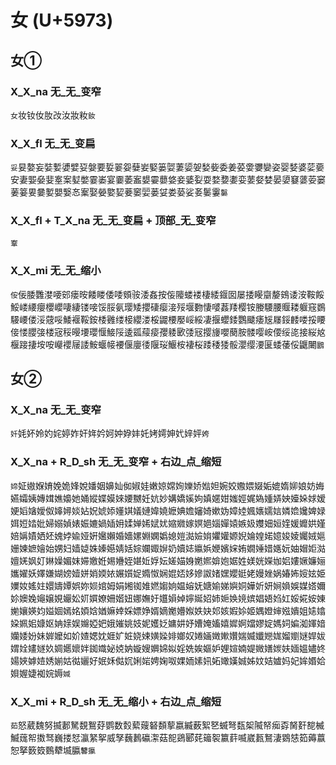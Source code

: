 # 女 (U+5973)

## 女①

### X_X_na 无_无_变窄
`女`妆钕㚢肗妀汝妝籹`釹`

### X_X_fl 无_无_变扁
`妥`妟嫯妄娤㜞㜑嬖㚽媻要娎翣妴㜸妛婜篓娿萋媭妿媝姕委姜荽㛳㜷孌姿婴㛷婆䓾嬊安妻媐姭婓㝧案㜂嫳霎崣宴嫑萎䀂嫢孁蘡㛜妾婱姴耍婺㜈嬱娈葽㛑婪晏嬃䆯蔢荌窭葁䈉㚻嘦㜪嬰嫛㣽䅁娶嫈嬜㛃菨䆧婯蒌姇娄蒆娑㚣䰀霋`䰋`

### X_X_fl + T_X_na 无_无_变扁 + 顶部_无_变窄
`鞌`

### X_X_mi 无_无_缩小 
`侒`佞腇䨉漤喓䢿瘘㫨餧䁖倭唩頞䯃涹姦按侫䧪蝼褛棲緌䤷囡屡捼䁙䶒嫠鴳诿洝鞍餒鮾嵝䌁癭櫻巊啛緀镂唼馁脮氨璎矮攖䃀瘿淁㱣堰覅悽嘙葌䍴樱铵媵騕腰䞁耧躽窛鷃騴崾偻浽䓻哸鯘褗鞖銨㮃䨃缕椄纓溇桵鼹楆嬮㟎綏凄揠蠳錗鸚䬐痿㞂㞜鋖䴧喽挼䁏倿㥪䑍㢺楼宼䅑暥㙘瓔愝鯜䧌逶㼏䕑㾳孾躷㰽㢻㓂撄㫏嚶蔅胺髅嘤峖偠绥㖳接䋝奿椻踥捿垵咹巕䙬屦諉鮟蝘帹䙅偃廮㣦隁珱鰋桉褄桜踒䅗㹻骽瀴缨㴗匽蜲䔀俀鼴闄`鶠`

## 女②

### X_X_na 无_无_变窄
`奷`㚪妚姈妁姹婷妰奸姩妗妸妕㚺妦奼㛈嫮妽㚤㛙㛁`姱`

### X_X_na + R_D_sh 无_无_变窄 + 右边_点_缩短
`媂`姃㜜媬㛩娩姽㛔娧嬏姻嬶奾侞婌娃嫩婛嫦姰㜰娇㜃妲婉姣嫐㛱娺姤媲媠㚹娘妨娒嬿孀姨嫥媶嫶嬝她㛚㜡媟嫫婡婹嬲妊妔妙媾嬌㜎姁嫃嫟姏媸娙娓媯媑㛞姎嬯㛊㛏嫒㛐嫍㜝嬡伮嫴㜦婒㚲㚾婋婖嬞娸嬟㜕媁嬈嬷婰㜬嬸婍嫰妫嫜㛬㜄㜵嬬娮嫾嫓㜶婢娽㛅㛒㛥妣婦嫋媜婊娠㜙媧㛼㚩媃婵㛓娬㚭㜚㜫嫁嫇㛕㛴嬋媴嫉㚫孇㚼姮㛻媛孊娂嫤婄㛵嫧㛉㚰媿㛘婾娅姸㜮嬾婚嬙嫘婣嫻嬀媳㜐㵈嬐姢㜹孉嫄婗婨媓婼嬑㛖婈孎娀㜉姗媡嫬嬒始娚妇嫱媫姝嫀嬨婧姡婃孄娵㜒奶嬻娡㜲娦㛹嬪㛽姷嫺娷㛭嫕妧妯媢姖㴌嬗㛨㚯奵㛦嬠媚妺㛿嬓姙㛫㜼姪媅㚱娐妘嫅媌㛛嬎㜯媕㚿婮姓媄姯嬫㚳㛎㜢㜧嬚㛤孈嬥妖嬕嫌媩嫎嬄姘娋媆㛄㜊㜱娖嫷怓娴婫娝姼㜗詉媎嫼孆娗姥嫚㛗娲媋㚴㛮妶姫嬽奻媱妵嬛嬦㜤娯妳㛣婠姆娟㜀铷婎㜣媰姠媪嫆妩㜍媮娣嬩姛嬅妡妍㛠媍娛媒㜓嬭㚷㜩婏䶯嬢娊孍妐㚦㜥嫽姍媘妞娜嫵㚥孂㜏婥嬣娫妱姉㛂㛟㜔嫔娼娪㛀妅娞婲姲娻㛯孃媖㚬㜋婟嫣姳㛲娢媨嫲婞婇嫖婙婿嫡嬔㜴娰妷妜邚姟婽㛋姬媀嬁婶娹嬇姐㜇嬆㛆姵㚶嫝妪姌媇娱嬵婭妑娥㜠姚妓妮嬳姂嫞妌妤㜖㛪㜅嬉㜨婀㜭嫪婝媽㚸媥洳媈㛺孏婑妢妹婩嬤如妎㜁媤妉娾㚧㛇娆娕嫹媣婔嫏奴婘婳嬍㜛㜺媏媙孅㜻娏媹嬼㜆娨妭媦姾嫿嬘奺婤嬺㜳姅銣嬂妼娔妠嫙嫂嬹婂姒婬姺娭嫗妒娌媗婻媞媺嫸㛶妋媔媼嬧㚵婸㛍嫭㛸㛢媊姑㣨孋好姄姀㑬㚮娳㛧娉婅呶婐䎟嫊㚨妬㜟嫨娍姊妏姞㜘妈妃㛌㛰姶㛝媉婕袽㛡媷`㛾`

### X_X_mi + R_D_sh 无_无_缩小 + 右边_点_缩短
`茹`怒葳魏努揻郪駑覣鴽䒵鹦数㜌蕠䕅砮䫋蒘嬴縅薮絮㐐蝛弩瓾桇隇帑㾒孬胬姧㗠楲鰄䓼帤擞驽巍搂恏瀛䋈挐威孥蘶鶈䃷㵖菇㖲鵎郾䒲䉋䘫籝䓸喴崴㼮鴑淒䳛㥨筎薅䕦恕拏䉤笯䳩犩㙎䑉`䭳攍`